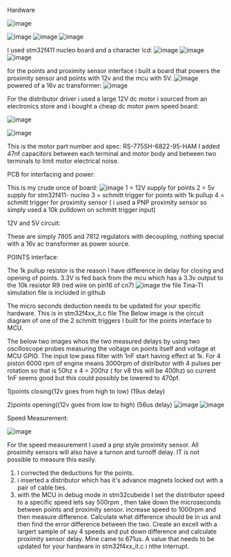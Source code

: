 Hardware

![image](https://github.com/user-attachments/assets/cea0655e-7683-48be-b5c2-96d9c097034d)


![image](https://github.com/user-attachments/assets/ce4469fe-b1db-429f-a48f-a878a1d803ef)
![image](https://github.com/user-attachments/assets/0909a491-ca2e-4023-896a-16d8b014632a)
![image](https://github.com/user-attachments/assets/6b1ae60a-d72f-4034-9aa6-4acac7d012d2)


I used stm32f411 nucleo board and a character lcd:
![image](https://github.com/user-attachments/assets/c65e0417-3a71-48db-bb72-a7c83f936e37)
![image](https://github.com/user-attachments/assets/915cf96d-f381-4560-9495-160557e13bb0)
![image](https://github.com/user-attachments/assets/a7268f2f-a2d6-4b14-8484-b9bf71961566)

for the points and proximity sensor interface i built a board that powers the proximity sensor and points with 12v and the mcu with 5V.
![image](https://github.com/user-attachments/assets/f62c0905-bfe8-4c84-9b9c-2a8c74f44577)
powered of a 16v ac transformer:
![image](https://github.com/user-attachments/assets/d8339739-5ed2-4d72-b4c6-4fcc5358a072)

For the distributor driver i used a large 12V dc motor i sourced from an electronics store and i bought a cheap dc motor pwm speed board:

![image](https://github.com/user-attachments/assets/e83b3b0c-8bdf-45b2-a924-4913151f5804)

![image](https://github.com/user-attachments/assets/13d6d6a0-b40e-453e-b0b2-c9b42efe25d5)

This is the motor part number and spec: RS-775SH-6822-95-HAM
I added 47nf capacitors between each terminal and motor body and between two terminals to limit motor electrical noise.

PCB for interfacing and power:

This is my crude once of board:
![image](https://github.com/user-attachments/assets/645505f0-8238-4e27-9d5c-9db93b0ab700)
1 =  12V supply for points
2 =  5v supply for stm32f411- nucleo
3 =  schmitt trigger for points with 1k pullup
4 = schmitt trigger for proximity sensor ( i used a PNP proximity sensor so simply used a 10k pulldown on schmitt trigger input)

12V and 5V circuit:

These are simply 7805 and 7812 regulators with decoupling, nothing special with a 16v ac transformer as power source.



POINTS interface:

The 1k pullup resistor is the reason I have difference in delay for closing and opening of points.
3.3V is fed back from the mcu which has a 3.3v output to the 10k resistor R9 (red wire on pin16 of cn7) 
![image](https://github.com/user-attachments/assets/1a0a98ae-d4c2-481f-9e5d-3b58170fc05f)
the file Tina-TI simulation file is included in github

The micro seconds deduction needs to be updated for your specific hardware. This is in stm32f4xx_it.c file
The Below image is the circuit diagram of one of the 2 schmitt triggers I built for the points interface to MCU.

The below two images whos the two measured delays by using two oscilloscope probes measuring the voltage on points itself and voltage at MCU GPIO.
The input low pass filter with 1nF start having effect at 1k. For 4 piston 6000 rpm of engine means 3000rpm of distributor with 4 pulses per rotation so that is 50hz x 4 = 200hz ( for v8 this will be 400hz) so current 1nF seems good but this could possibly be lowered to 470pf.

1)points closing(12v goes from high to low) (19us delay)

2)points opening((12v goes from low to high) (56us delay)
![image](https://github.com/user-attachments/assets/b82b5c30-7f15-4ffd-af0a-8d6c1c22f29f)
![image](https://github.com/user-attachments/assets/e53566c9-9fa6-48b2-8ce8-a940e7ff64ad)



Speed Measurement:

![image](https://github.com/user-attachments/assets/a907b33f-bb90-4003-9fa5-493cbf09c9ef)

For the speed measurement I used a pnp style proximity sensor. All proximity sensors will also have a turnon and turnoff delay.
IT is not possible to measure this easily.
1) I corrected the deductions for the points.
2) i inserted a distributor which has it's advance magnets locked out with a pair of cable ties.
3) with the MCU in debug mode in stm32cubeide I set the distributor speed to a specific speed lets say 500rpm , then take down the microseconds between points and proximity sensor.
 increase speed to 1000rpm and then measure difference. Calculate what difference should be in us and then find the error difference between the two. Create an excell with a largert sample of say 4 speeds and put down difference and calculate proximity sensor delay. Mine came to 671us. A value that needs to be updated for your hardware in stm32f4xx_it.c i nthe interrupt.










